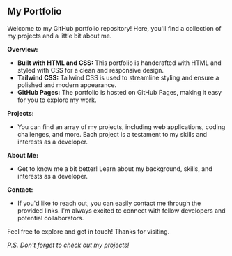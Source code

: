 ## My Portfolio

Welcome to my GitHub portfolio repository! Here, you'll find a collection of my projects and a little bit about me. 

**Overview:**
- **Built with HTML and CSS:** This portfolio is handcrafted with HTML and styled with CSS for a clean and responsive design.
- **Tailwind CSS:** Tailwind CSS is used to streamline styling and ensure a polished and modern appearance.
- **GitHub Pages:** The portfolio is hosted on GitHub Pages, making it easy for you to explore my work.

**Projects:**
- You can find an array of my projects, including web applications, coding challenges, and more. Each project is a testament to my skills and interests as a developer.

**About Me:**
- Get to know me a bit better! Learn about my background, skills, and interests as a developer.

**Contact:**
- If you'd like to reach out, you can easily contact me through the provided links. I'm always excited to connect with fellow developers and potential collaborators.

Feel free to explore and get in touch! Thanks for visiting.

*P.S. Don't forget to check out my projects!*
